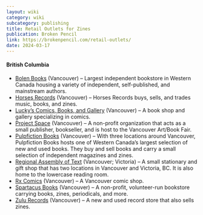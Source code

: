 ```yaml
---
layout: wiki
category: wiki
subcategory: publishing
title: Retail Outlets for Zines
publication: Broken Pencil
link: https://brokenpencil.com/retail-outlets/
date: 2024-03-17
---
```


#### British Columbia

* [Bolen Books](https://www.bolen.bc.ca/?q=h) (Vancouver) – Largest independent bookstore in Western Canada housing a variety of independent, self-published, and mainstream authors.
* [Horses Records](https://horsesrecords.tumblr.com/) (Vancouver) – Horses Records buys, sells, and trades music, books, and zines.
* [Lucky’s Comics, Books, and Gallery](http://www.luckys.ca/) (Vancouver) – A book shop and gallery specializing in comics.
* [Project Space](http://projectspace.ca/) (Vancouver) – A non-profit organization  that acts as a small publisher, bookseller, and is host to the Vancouver Art/Book Fair.
* [Pulpfiction Books](http://pulpfictionbooksvancouver.com/) (Vancouver) – With three locations around Vancouver, Pulpfiction Books hosts one of Western Canada’s largest selection of new and used books. They buy and sell books and carry a small selection of independent magazines and zines.
* [Regional Assembly of Text](https://www.assemblyoftext.com/) (Vancouver; Victoria) – A small stationary and gift shop that has two locations in Vancouver and Victoria, BC. It is also home to the lowercase reading room.
* [Rx Comics](http://www.rxcomics.com/) (Vancouver) – A Vancouver comic shop.
* [Spartacus Books](http://www.spartacusbooks.net/) (Vancouver) – A non-profit, volunteer-run bookstore carrying books, zines, periodicals, and more.
* [Zulu Records](http://www.zulurecords.com/) (Vancouver) – A new and used record store that also sells zines.
